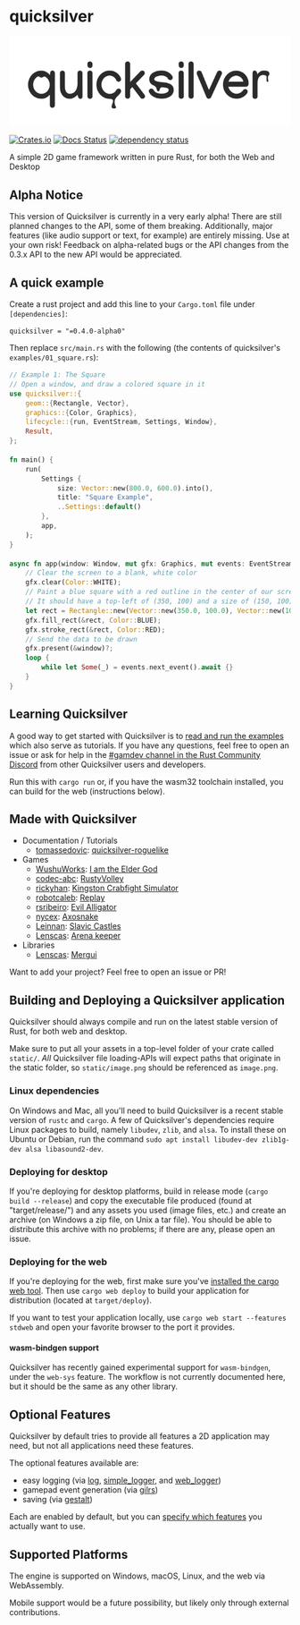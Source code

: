 # quicksilver
![Quicksilver Logo](./logo.svg)

[![Crates.io](https://img.shields.io/crates/v/quicksilver.svg)](https://crates.io/crates/quicksilver)
[![Docs Status](https://docs.rs/quicksilver/badge.svg)](https://docs.rs/quicksilver)
[![dependency status](https://deps.rs/repo/github/ryanisaacg/quicksilver/status.svg)](https://deps.rs/repo/github/ryanisaacg/quicksilver)

A simple 2D game framework written in pure Rust, for both the Web and Desktop

## Alpha Notice

This version of Quicksilver is currently in a very early alpha! There are still planned changes
to the API, some of them breaking. Additionally, major features (like audio support or text, for
example) are entirely missing. Use at your own risk! Feedback on alpha-related bugs or the API
changes from the 0.3.x API to the new API would be appreciated.

## A quick example

Create a rust project and add this line to your `Cargo.toml` file under `[dependencies]`:
```text
quicksilver = "=0.4.0-alpha0"
```
Then replace `src/main.rs` with the following (the contents of quicksilver's
`examples/01_square.rs`):

```rust
// Example 1: The Square
// Open a window, and draw a colored square in it
use quicksilver::{
    geom::{Rectangle, Vector},
    graphics::{Color, Graphics},
    lifecycle::{run, EventStream, Settings, Window},
    Result,
};

fn main() {
    run(
        Settings {
            size: Vector::new(800.0, 600.0).into(),
            title: "Square Example",
            ..Settings::default()
        },
        app,
    );
}

async fn app(window: Window, mut gfx: Graphics, mut events: EventStream) -> Result<()> {
    // Clear the screen to a blank, white color
    gfx.clear(Color::WHITE);
    // Paint a blue square with a red outline in the center of our screen
    // It should have a top-left of (350, 100) and a size of (150, 100)
    let rect = Rectangle::new(Vector::new(350.0, 100.0), Vector::new(100.0, 100.0));
    gfx.fill_rect(&rect, Color::BLUE);
    gfx.stroke_rect(&rect, Color::RED);
    // Send the data to be drawn
    gfx.present(&window)?;
    loop {
        while let Some(_) = events.next_event().await {}
    }
}
```

## Learning Quicksilver

A good way to get started with Quicksilver is to
[read and run the examples](https://github.com/ryanisaacg/quicksilver/tree/master/examples)
which also serve as tutorials. If you have any questions, feel free to open an issue or ask for
help in the [#gamdev channel in the Rust Community Discord](https://discord.gg/aVESxV8) from other
Quicksilver users and developers.

Run this with `cargo run` or, if you have the wasm32 toolchain installed, you can build for the
web (instructions below).

## Made with Quicksilver

- Documentation / Tutorials
    - [tomassedovic](https://github.com/tomassedovic): [quicksilver-roguelike](https://github.com/tomassedovic/quicksilver-roguelike)
- Games
    - [WushuWorks](https://github.com/WushuWorks): [I am the Elder God](https://wushuworks.github.io/I-am-the-Elder-God/)
    - [codec-abc](https://github.com/codec-abc): [RustyVolley](https://github.com/RustyVolley/RustyVolleySrc)
    - [rickyhan](https://github.com/rickyhan): [Kingston Crabfight Simulator](https://github.com/rickyhan/crabs)
    - [robotcaleb](https://github.com/robotcaleb): [Replay](https://robotcaleb.github.io/Replay/)
    - [rsribeiro](https://github.com/rsribeiro/): [Evil Alligator](https://rsribeiro.github.io/website/)
    - [nycex](https://gitlab.com/nycex): [Axosnake](https://gitlab.com/nycex/axosnake)
    - [Leinnan](https://github.com/Leinnan): [Slavic Castles](https://github.com/Leinnan/slavic_castles)
    - [Lenscas](https://github.com/lenscas): [Arena keeper](https://github.com/lenscas/arena_keeper_quick)
- Libraries
    - [Lenscas](https://github.com/lenscas): [Mergui](https://crates.io/crates/mergui)

Want to add your project? Feel free to open an issue or PR!

## Building and Deploying a Quicksilver application

Quicksilver should always compile and run on the latest stable version of Rust, for both web and
desktop.

Make sure to put all your assets in a top-level folder of your crate called `static/`. *All*
Quicksilver file loading-APIs will expect paths that originate in the static folder, so
`static/image.png` should be referenced as `image.png`.

### Linux dependencies

On Windows and Mac, all you'll need to build Quicksilver is a recent stable version of `rustc`
and `cargo`. A few of Quicksilver's dependencies require Linux packages to build, namely
`libudev`, `zlib`, and `alsa`. To install these on Ubuntu or Debian, run the command
`sudo apt install libudev-dev zlib1g-dev alsa libasound2-dev`.

### Deploying for desktop

If you're deploying for desktop platforms, build in release mode (`cargo build --release`)
and copy the executable file produced (found at "target/release/") and any assets you used
(image files, etc.) and create an archive (on Windows a zip file, on Unix a tar file). You
should be able to distribute this archive with no problems; if there are any, please open an
issue.

### Deploying for the web

If you're deploying for the web, first make sure you've
[installed the cargo web tool](https://github.com/koute/cargo-web). Then use `cargo web deploy`
to build your application for distribution (located at `target/deploy`).

If you want to test your application locally, use `cargo web start --features stdweb` and open your
favorite browser to the port it provides.

#### wasm-bindgen support

Quicksilver has recently gained experimental support for `wasm-bindgen`, under the `web-sys`
feature. The workflow is not currently documented here, but it should be the same as any other
library.

## Optional Features

Quicksilver by default tries to provide all features a 2D application may need, but not all
applications need these features.

The optional features available are:
- easy logging (via [log](https://github.com/rust-lang/log),
[simple_logger](https://github.com/borntyping/rust-simple_logger), and
[web_logger](https://github.com/yewstack/web_logger))
- gamepad event generation (via [gilrs](https://gitlab.com/gilrs-project/gilrs))
- saving (via [gestalt](https://github.com/ryanisaacg/golem))

Each are enabled by default, but you can
[specify which features](https://doc.rust-lang.org/cargo/reference/specifying-dependencies.html#choosing-features)
you actually want to use.

## Supported Platforms

The engine is supported on Windows, macOS, Linux, and the web via WebAssembly.

Mobile support would be a future possibility, but likely only through external contributions.

